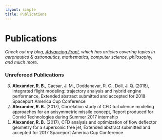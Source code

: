 ```yaml
---
layout: simple
title: Publications
---
```


<style>
.hero-body .column {
	margin-bottom: 180px;
}

.hero-body .tagline {
	font-size: 18px;
	margin-top: 5px;
}
</style>

# Publications

*Check out my blog, [Advancing Front]("https://medium.com/r-b-alexanders-blog"), which has articles covering topics in aeronautics & astronautics, mathematics, computer science, philosophy, and much more.*

### Unrefereed Publications

<ol reversed>
  <li><b>Alexander, R. B.</b>, Caesar, J. M., Doddanavar, R. C., Doll, J. Q. (2018), Integrated flight modeling: trajectory analysis and hybrid engine performance, Extended abstract submitted and accepted for 2018 Spaceport America Cup Conference</li>
  <li><b>Alexander, R. B.</b> (2017), Correlation study of CFD turbulence modeling approaches for an axisymmetric missile concept, Report produced for Corvid Technologies during Summer 2017 internship</li>
  <li><b>Alexander, R. B.</b> (2017), CFD analysis and optimization of flow deflector geometry for a supersonic free jet, Extended abstract submitted and accepted for 2017 Spaceport America Cup Conference</li>
</ol>